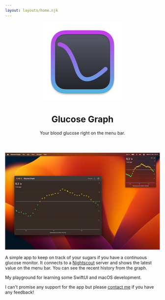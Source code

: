 ```yaml
---
layout: layouts/home.njk
---
```


<header class="flex flex-col items-center text-center">
  <img class="w-24 h-24 lg:w-40 lg:h-40" src="glucosegraph-icon.png">
  <h1 class="mt-4">Glucose Graph</h1>
  <p class="mt-0">Your blood glucose right on the menu bar.</p>
</header>

![Screenshot of the app](screenshot.webp)

A simple app to keep on track of your sugars if you have a continuous glucose monitor. It connects to a
<a target="_blank" href="https://nightscout.github.io/">Nightscout</a>
server and shows the latest value on the menu bar. You can see the
recent history from the graph.

My playground for learning some SwiftUI and macOS development.

I can't promise any support for the app but please [contact me](/about) if you have any feedback!
